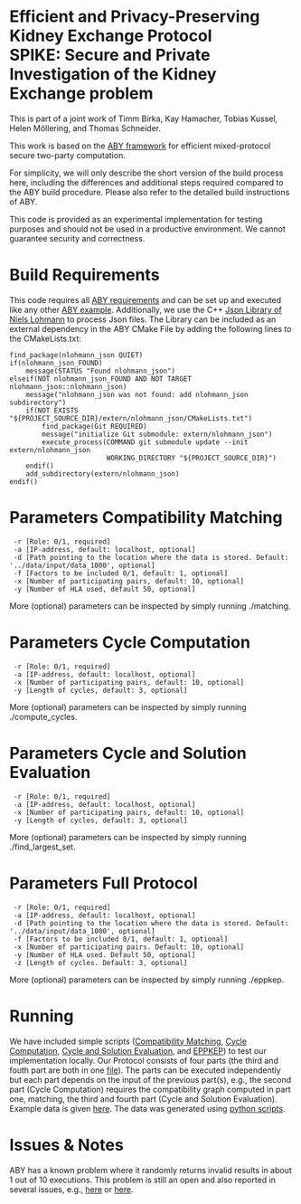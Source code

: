 # Efficient and Privacy-Preserving Kidney Exchange Protocol <br> SPIKE: Secure and Private Investigation of the Kidney Exchange problem
This is part of a joint work of Timm Birka, Kay Hamacher, Tobias Kussel, Helen Möllering, and Thomas Schneider.

This work is based on the [ABY framework](https://github.com/encryptogroup/ABY/) for efficient mixed-protocol secure two-party computation.

For simplicity, we will only describe the short version of the build process here, including the differences and additional steps required compared to the ABY build procedure. Please also refer to the detailed build instructions of ABY.

This code is provided as an experimental implementation for testing purposes and should not be used in a productive environment. We cannot guarantee security and correctness.

# Build Requirements

This code requires all [ABY requirements](https://github.com/encryptogroup/ABY#requirements) and can be set up and executed like any other [ABY example](https://github.com/encryptogroup/ABY#aby-applications). Additionally, we use the C++ [Json Library of Niels Lohmann](https://github.com/nlohmann/json) to process Json files. The Library can be included as an external dependency in the ABY CMake File by adding the following lines to the CMakeLists.txt:

```
find_package(nlohmann_json QUIET)
if(nlohmann_json_FOUND)
    message(STATUS "Found nlohmann_json")
elseif(NOT nlohmann_json_FOUND AND NOT TARGET nlohmann_json::nlohmann_json)
    message("nlohmann_json was not found: add nlohmann_json subdirectory")
    if(NOT EXISTS "${PROJECT_SOURCE_DIR}/extern/nlohmann_json/CMakeLists.txt")
        find_package(Git REQUIRED)
        message("initialize Git submodule: extern/nlohmann_json")
        execute_process(COMMAND git submodule update --init extern/nlohmann_json
                        WORKING_DIRECTORY "${PROJECT_SOURCE_DIR}")
    endif()
    add_subdirectory(extern/nlohmann_json)
endif()
```

# Parameters Compatibility Matching
```
 -r [Role: 0/1, required]
 -a [IP-address, default: localhost, optional]
 -d [Path pointing to the location where the data is stored. Default: '../data/input/data_1000', optional]
 -f [Factors to be included 0/1, default: 1, optional]
 -x [Number of participating pairs, default: 10, optional]
 -y [Number of HLA used, default 50, optional]
```
More (optional) parameters can be inspected by simply running ./matching.
# Parameters Cycle Computation
```
 -r [Role: 0/1, required]
 -a [IP-address, default: localhost, optional]
 -x [Number of participating pairs, default: 10, optional]
 -y [Length of cycles, default: 3, optional]
```
More (optional) parameters can be inspected by simply running ./compute_cycles.
# Parameters Cycle and Solution Evaluation
```
 -r [Role: 0/1, required]
 -a [IP-address, default: localhost, optional]
 -x [Number of participating pairs, default: 10, optional]
 -y [Length of cycles, default: 3, optional]
```
More (optional) parameters can be inspected by simply running ./find_largest_set.
# Parameters Full Protocol
```
 -r [Role: 0/1, required]
 -a [IP-address, default: localhost, optional]
 -d [Path pointing to the location where the data is stored. Default: '../data/input/data_1000', optional]
 -f [Factors to be included 0/1, default: 1, optional]
 -x [Number of participating pairs. Default: 10, optional]
 -y [Number of HLA used. Default 50, optional]
 -z [Length of cycles. Default: 3, optional]
```
More (optional) parameters can be inspected by simply running ./eppkep.

# Running
We have included simple scripts ([Compatibility Matching](), [Cycle Computation](), [Cycle and Solution Evaluation](), and [EPPKEP]()) to test our implementation locally. Our Protocol consists of four parts (the third and fouth part are both in one [file]()). The parts can be executed independently but each part depends on the input of the previous part(s), e.g., the second part (Cycle Computation) requires the compatibility graph computed in part one, matching, the third and fourth part (Cycle and Solution Evaluation). Example data is given [here](https://github.com/encryptogroup/ppke/tree/main/data_1000). The data was generated using [python scripts](https://github.com/encryptogroup/ppke/tree/main/src/generate_test_data).

# Issues & Notes
ABY has a known problem where it randomly returns invalid results in about 1 out of 10 executions. This problem is still an open and also reported in several issues, e.g., [here](https://github.com/MPC-SoK/frameworks/issues/19) or [here](https://github.com/encryptogroup/ABY/issues/114).
